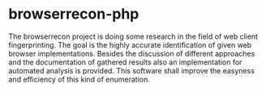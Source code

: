 # browserrecon-php

The browserrecon project is doing some research in the field of web client fingerprinting. The goal is the highly accurate identification of given web browser implementations. Besides the discussion of different approaches and the documentation of gathered results also an implementation for automated analysis is provided. This software shall improve the easyness and efficiency of this kind of enumeration.

